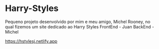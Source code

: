 # Harry-Styles
 Pequeno projeto desenvolvido por mim e meu amigo, Michel Rooney, no qual fizemos um site dedicado ao Harry Styles
 FrontEnd - Juan
 BackEnd - Michel
 
 https://hstylesj.netlify.app
